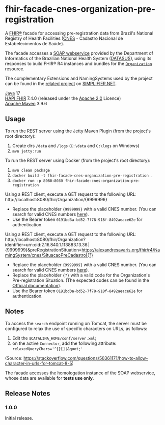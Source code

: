 # fhir-facade-cnes-organization-pre-registration
A [FHIR®](https://hl7.org/fhir/R4/index.html) facade for accessing pre-registration data from Brazil's National Registry of Health Facilities ([CNES](https://cnes.datasus.gov.br/) - Cadastro Nacional de Estabelecimentos de Saúde).

The facade accesses a [SOAP webservice](https://datasus.saude.gov.br/wp-content/uploads/2019/12/Especificacao-Tecnica-para-Integracao-com-o-Cadastro-Nacional-de-Estabelecimentos-de-Sa%C3%BAde.pdf) provided by the Department of Informatics of the Brazilian National Health System ([DATASUS](https://datasus.saude.gov.br/)), using its responses to build FHIR® R4 instances and bundles for the [`Organization`](https://hl7.org/fhir/r4/organization.html) resource.

The complementary Extensions and NamingSystems used by the project can be found in the [related project](https://simplifier.net/fhir-facade-cnes-organization/~introduction) on [SIMPLIFIER.NET](https://simplifier.net/).

[Java](https://www.oracle.com/br/java/) 17  
[HAPI FHIR](https://hapifhir.io/hapi-fhir/) 7.4.0 (released under the [Apache 2.0](https://hapifhir.io/hapi-fhir/license.html) Licence)  
[Apache Maven](https://maven.apache.org/) 3.9.6

## Usage

To run the REST server using the Jetty Maven Plugin (from the project's root directory):
1. Create dirs `/data` and `/logs` (`C:\data` and `C:\logs` on Windows)
2. `mvn jetty:run`

To run the REST server using Docker (from the project's root directory):
1. `mvn clean package`
2. `docker build -t fhir-facade-cnes-organization-pre-registration .`
3. `docker run -p 8080:8080 fhir-facade-cnes-organization-pre-registration`

Using a REST client, execute a GET request to the following URL: http://localhost:8080/fhir/Organization/{9999999}
- Replace the placeholder `{9999999}` with a valid CNES number. (You can search for valid CNES numbers [here](https://cnes.datasus.gov.br/pages/estabelecimentos/consulta.jsp)).
- Use the Bearer token `0191bd3a-bd52-7f78-918f-8492aeace62e` for authentication.

Using a REST client, execute a GET request to the following URL: http://localhost:8080/fhir/Organization?identifier=urn:oid:2.16.840.1.113883.13.36|{9999999}&preRegistrationSituation=https://alexandresavaris.org/fhir/r4/NamingSystem/cnes/SituacaoPreCadastro|{?}
- Replace the placeholder `{9999999}` with a valid CNES number. (You can search for valid CNES numbers [here](https://cnes.datasus.gov.br/pages/estabelecimentos/consulta.jsp)).
- Replace the placeholder `{?}` with a valid code for the Organization's Pre-registration Situation. (The expected codes can be found in the [Official documentation](https://datasus.saude.gov.br/wp-content/uploads/2019/12/Especificacao-Tecnica-para-Integracao-com-o-Cadastro-Nacional-de-Estabelecimentos-de-Sa%C3%BAde.pdf)).
- Use the Bearer token `0191bd3a-bd52-7f78-918f-8492aeace62e` for authentication.

## Notes
To access the `search` endpoint running on Tomcat, the server must be configured to relax the use of specific characters on URLs, as follows:
1. Edit the `$CATALINA_HOME/conf/server.xml`;
2. on the active `Connector`, add the following attribute:  
`relaxedQueryChars='^{}[]|&quot;'`  

(Source: https://stackoverflow.com/questions/50361171/how-to-allow-character-in-urls-for-tomcat-8-5)

The facade accesses the homologation instance of the SOAP webservice, whose data are available for __tests use only__. 

## Release Notes

### 1.0.0

Initial release.
